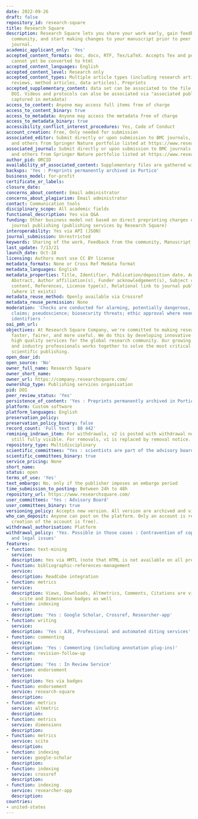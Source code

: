 ```yaml
---
date: 2022-09-26
draft: false
repository_id: research-square
title: Research Square
description: Research Square lets you share your work early, gain feedback from the
  community, and start making changes to your manuscript prior to peer review in a
  journal.
academic_applicant_only: 'Yes'
accepted_content_formats: doc, docx, RTF, Tex/LaTeX. Accepts Tex and pdf but these
  cannot yet be converted to html
accepted_content_languages: English
accepted_content_level: Research only
accepted_content_types: Multiple article types (including research articles, systematic
  reviews, method articles, data articles), Preprints
accepted_supplementary_content: data set can be associated to the file under the same
  DOI. Videos and protocols can also be associated via "associated publications" (not
  captured in metadata)
access_to_content: Anyone may access full items free of charge
access_to_content_binary: true
access_to_metadata: Anyone may access the metadata free of charge
access_to_metadata_binary: true
accessibility_conflict_interest_procedures: Yes, Code of Conduct
account_creation: Free, Only needed for submission
associated_editor: Submit directly or upon submission to BMC journals, Nature journals,
  and others from Springer Nature portfolio listed at https://www.researchsquare.com/journals
associated_journal: Submit directly or upon submission to BMC journals, Nature journals,
  and others from Springer Nature portfolio listed at https://www.researchsquare.com/journals
author_pid: ORCID
availability_of_associated_content: Supplementary files are gathered within the platform
backups: 'Yes : Preprints permanently archived in Portico'
business_model: for-profit
certificate_or_labels:
closure_date:
concerns_about_content: Email administrator
concerns_about_plagiarism: Email administrator
contact: Communication tools
disciplinary_scope: All academic fields
functional_description: Yes via Q&A
funding: Other business model not based on direct preprinting charges or associated
  journal publishing (publishing services by Research Square)
interoperability: Yes via API (JSON)
journal_submission: Unrestricted
keywords: Sharing of the work, Feedback from the community, Manuscript improvement
last_update: 7/13/21
launch_date: Oct-18
licensing: Authors must use CC BY license
metadata_formats: None or Cross Ref Medata format
metadata_languages: English
metadata_properties: Title, Identifier, Publication/deposition date, Author name(s),
  Abstract, Author affiliation(s), Funder acknowledgement(s), Subject category, Full-text
  content, References, License type(s), Relational link to journal publication version
  (where it exists)
metadata_reuse_method: Openly available via Crossref
metadata_reuse_permission: None
moderation: 'Checks are conducted for alarming, potentially dangerous, or highly controversial
  claims; pseudoscience; biosecurity threats; ethic approval where needed; personal
  identifiers '
oai_pmh_url:
objectives: At Research Square Company, we're committed to making research communication
  faster, fairer, and more useful. We do this by developing innovative software and
  high quality services for the global research community. Our growing team of researchers
  and industry professionals works together to solve the most critical problems facing
  scientific publishing.
open_doar_id:
open_source: 'No'
owner_full_name: Research Square
owner_short_name:
owner_url: https://company.researchsquare.com/
ownership_type: Publishing services organisation
pid: DOI
peer_review_status: 'Yes'
persistence_of_content: 'Yes : Preprints permanently archived in Portico'
platform: Custom software
platform_languages: English
preservation_policy:
preservation_policy_binary: false
record_count: 'Full text : 88 442'
remining_indrawn_item: For withdrawals, v2 is posted with withdrawal notice but v1
  still fully visible. For removals, v1 is replaced by removal notice.
repository_type: Multidisciplinary
scientific_committees: "Yes : scientists are part of the advisory board .\n\n"
scientific_committees_binary: true
service_pricing: None
short_name:
status: open
terms_of_use: 'Yes'
text_embargo: No, only if the publisher imposes an embargo period
time_submission_to_posting: Between 24h to 48h
repository_url: https://www.researchsquare.com/
user_committees: 'Yes : Advisory Board'
user_committees_binary: true
versioning_policy: Accepts new version. All version are archived and visible for readers.
who_can_deposit: Anyone can post on the platform. Only an account is required ( The
  creation of the account is free).
withdrawal_authorisation: Platform
withdrawal_policy: 'Yes. Possible in those cases : Contravention of copyright, ethical
  and legal issues'
features:
- function: text-mining
  service:
  description: Yes via HMTL (note that HTML is not available on all preprints)
- function: bibliographic-references-management
  service:
  description: ReadCube integration
- function: metrics
  service:
  description: Views, Downloads, Altmetrics, Comments, Citations are visible to everyone.
    _scite and Dimensions badges as well
- function: indexing
  service:
  description: 'Yes : Google Scholar, Crossref, Researcher-app'
- function: writing
  service:
  description: 'Yes : AJE, Professional and automated diting services'
- function: commenting
  service:
  description: 'Yes : Commenting (including annotation plug-ins)'
- function: revision-follow-up
  service:
  description: 'Yes : In Review Service'
- function: endorsement
  service:
  description: Yes via badges
- function: endorsement
  service: research-square
  description:
- function: metrics
  service: altmetric
  description:
- function: metrics
  service: dimensions
  description:
- function: metrics
  service: scite
  description:
- function: indexing
  service: google-scholar
  description:
- function: indexing
  service: crossref
  description:
- function: indexing
  service: researcher-app
  description:
countries:
- united-states
---
```



